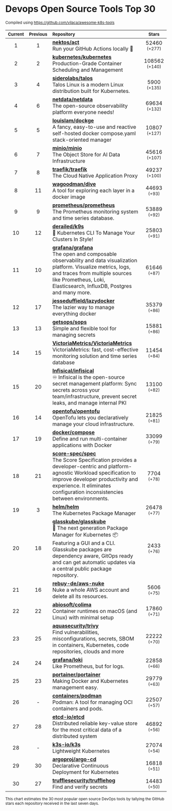# Devops Open Source Tools Top 30
<sup>Compiled using https://github.com/vilaca/awesome-k8s-tools</sup>
<div align="center">

|<sub>Current</sub>|<sub>Previous</sub>|<sub>Repository</sub>|<sub>Stars</sub>|
|:---:|:---:|:---|:---:|
|1|1|[**nektos/act**](https://github.com/nektos/act)<br/>Run your GitHub Actions locally 🚀|52460 <sup>(+277)</sup>|
|2|2|[**kubernetes/kubernetes**](https://github.com/kubernetes/kubernetes)<br/>Production-Grade Container Scheduling and Management|108562 <sup>(+140)</sup>|
|3|4|[**siderolabs/talos**](https://github.com/siderolabs/talos)<br/>Talos Linux is a modern Linux distribution built for Kubernetes.|5900 <sup>(+135)</sup>|
|4|6|[**netdata/netdata**](https://github.com/netdata/netdata)<br/>The open-source observability platform everyone needs!|69634 <sup>(+132)</sup>|
|5|5|[**louislam/dockge**](https://github.com/louislam/dockge)<br/>A fancy, easy-to-use and reactive self-hosted docker compose.yaml stack-oriented manager|10807 <sup>(+127)</sup>|
|6|7|[**minio/minio**](https://github.com/minio/minio)<br/>The Object Store for AI Data Infrastructure|45616 <sup>(+107)</sup>|
|7|8|[**traefik/traefik**](https://github.com/traefik/traefik)<br/>The Cloud Native Application Proxy|49237 <sup>(+100)</sup>|
|8|11|[**wagoodman/dive**](https://github.com/wagoodman/dive)<br/>A tool for exploring each layer in a docker image|44693 <sup>(+93)</sup>|
|9|9|[**prometheus/prometheus**](https://github.com/prometheus/prometheus)<br/>The Prometheus monitoring system and time series database.|53889 <sup>(+92)</sup>|
|10|12|[**derailed/k9s**](https://github.com/derailed/k9s)<br/>🐶 Kubernetes CLI To Manage Your Clusters In Style!|25803 <sup>(+91)</sup>|
|11|10|[**grafana/grafana**](https://github.com/grafana/grafana)<br/>The open and composable observability and data visualization platform. Visualize metrics, logs, and traces from multiple sources like Prometheus, Loki, Elasticsearch, InfluxDB, Postgres and many more. |61646 <sup>(+87)</sup>|
|12|17|[**jesseduffield/lazydocker**](https://github.com/jesseduffield/lazydocker)<br/>The lazier way to manage everything docker|35379 <sup>(+86)</sup>|
|13|13|[**getsops/sops**](https://github.com/getsops/sops)<br/>Simple and flexible tool for managing secrets|15881 <sup>(+86)</sup>|
|14|15|[**VictoriaMetrics/VictoriaMetrics**](https://github.com/VictoriaMetrics/VictoriaMetrics)<br/>VictoriaMetrics: fast, cost-effective monitoring solution and time series database|11454 <sup>(+84)</sup>|
|15|20|[**Infisical/infisical**](https://github.com/Infisical/infisical)<br/>♾ Infisical is the open-source secret management platform: Sync secrets across your team/infrastructure, prevent secret leaks, and manage internal PKI|13100 <sup>(+82)</sup>|
|16|14|[**opentofu/opentofu**](https://github.com/opentofu/opentofu)<br/>OpenTofu lets you declaratively manage your cloud infrastructure.|21825 <sup>(+81)</sup>|
|17|19|[**docker/compose**](https://github.com/docker/compose)<br/>Define and run multi-container applications with Docker|33099 <sup>(+79)</sup>|
|18|21|[**score-spec/spec**](https://github.com/score-spec/spec)<br/>The Score Specification provides a developer-centric and platform-agnostic Workload specification to improve developer productivity and experience. It eliminates configuration inconsistencies between environments.|7704 <sup>(+78)</sup>|
|19|3|[**helm/helm**](https://github.com/helm/helm)<br/>The Kubernetes Package Manager|26478 <sup>(+77)</sup>|
|20|18|[**glasskube/glasskube**](https://github.com/glasskube/glasskube)<br/>🧊 The next generation Package Manager for Kubernetes 📦 Featuring a GUI and a CLI. Glasskube packages are dependency aware, GitOps ready and can get automatic updates via a central public package repository.|2433 <sup>(+76)</sup>|
|21|16|[**rebuy-de/aws-nuke**](https://github.com/rebuy-de/aws-nuke)<br/>Nuke a whole AWS account and delete all its resources.|5606 <sup>(+75)</sup>|
|22|22|[**abiosoft/colima**](https://github.com/abiosoft/colima)<br/>Container runtimes on macOS (and Linux) with minimal setup|17860 <sup>(+71)</sup>|
|23|25|[**aquasecurity/trivy**](https://github.com/aquasecurity/trivy)<br/>Find vulnerabilities, misconfigurations, secrets, SBOM in containers, Kubernetes, code repositories, clouds and more|22222 <sup>(+70)</sup>|
|24|24|[**grafana/loki**](https://github.com/grafana/loki)<br/>Like Prometheus, but for logs.|22858 <sup>(+66)</sup>|
|25|23|[**portainer/portainer**](https://github.com/portainer/portainer)<br/>Making Docker and Kubernetes management easy.|29779 <sup>(+63)</sup>|
|26|-|[**containers/podman**](https://github.com/containers/podman)<br/>Podman: A tool for managing OCI containers and pods.|22507 <sup>(+57)</sup>|
|27|28|[**etcd-io/etcd**](https://github.com/etcd-io/etcd)<br/>Distributed reliable key-value store for the most critical data of a distributed system|46892 <sup>(+56)</sup>|
|28|-|[**k3s-io/k3s**](https://github.com/k3s-io/k3s)<br/>Lightweight Kubernetes|27074 <sup>(+54)</sup>|
|29|30|[**argoproj/argo-cd**](https://github.com/argoproj/argo-cd)<br/>Declarative Continuous Deployment for Kubernetes|16818 <sup>(+51)</sup>|
|30|27|[**trufflesecurity/trufflehog**](https://github.com/trufflesecurity/trufflehog)<br/>Find and verify secrets|14483 <sup>(+50)</sup>|


</div>

<sub>This chart estimates the 30 most popular open source DevOps tools by tallying the GitHub stars each repository received in the last seven days.</sub>
